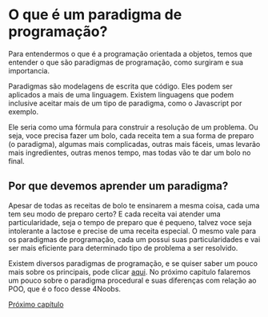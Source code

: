 # O que é um paradigma de programação?

Para entendermos o que é a programação orientada a objetos, temos que entender o que são paradigmas de programação, como surgiram e sua importancia.

Paradigmas são modelagens de escrita que código. Eles podem ser aplicados a mais de uma linguagem. Existem linguagens que podem inclusive aceitar mais de um tipo de paradigma, como o Javascript por exemplo.

Ele seria como uma fórmula para construir a resolução de um problema. Ou seja, voce precisa fazer um bolo, cada receita tem a sua forma de preparo (o paradigma), algumas mais complicadas, outras mais fáceis, umas levarão mais ingredientes, outras menos tempo, mas todas vão te dar um bolo no final.

## Por que devemos aprender um paradigma?

Apesar de todas as receitas de bolo te ensinarem a mesma coisa, cada uma tem seu modo de preparo certo? E cada receita vai atender uma particularidade, seja o tempo de preparo que é pequeno, talvez voce seja intolerante a lactose e precise de uma receita especial. O mesmo vale para os paradigmas de programação, cada um possui suas particularidades e vai ser mais eficiente para determinado tipo de problema a ser resolvido.

Existem diversos paradigmas de programação, e se quiser saber um pouco mais sobre os principais, pode clicar [aqui](https://blog.betrybe.com/tecnologia/paradigmas-de-programacao/). No próximo capitulo falaremos um pouco sobre o paradigma procedural e suas diferenças com relação ao POO, que é o foco desse 4Noobs.

[Próximo capítulo](2-Historia.md)
